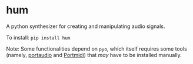 # hum

A python synthesizer for creating and manipulating audio signals.

To install:	```pip install hum```

Note: Some functionalities depend on `pyo`, which itself requires some tools 
(namely, [portaudio](https://www.portaudio.com/) and [Portmidi](https://github.com/PortMidi/portmidi)) that _may_ have to be installed manually.



